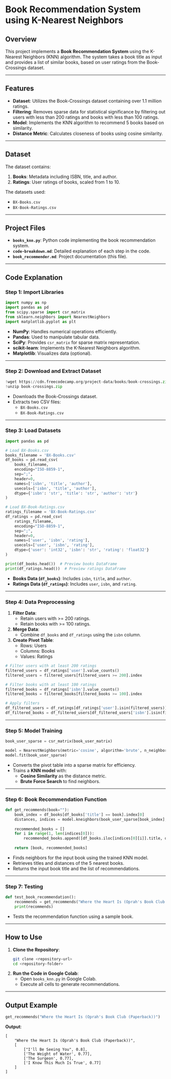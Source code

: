 # Book Recommendation System using K-Nearest Neighbors

## Overview

This project implements a **Book Recommendation System** using the K-Nearest Neighbors (KNN) algorithm. The system takes a book title as input and provides a list of similar books, based on user ratings from the Book-Crossings dataset.

---

## Features

- **Dataset**: Utilizes the Book-Crossings dataset containing over 1.1 million ratings.
- **Filtering**: Removes sparse data for statistical significance by filtering out users with less than 200 ratings and books with less than 100 ratings.
- **Model**: Implements the KNN algorithm to recommend 5 books based on similarity.
- **Distance Metric**: Calculates closeness of books using cosine similarity.

---

## Dataset

The dataset contains:
1. **Books**: Metadata including ISBN, title, and author.
2. **Ratings**: User ratings of books, scaled from 1 to 10.

The datasets used:
- `BX-Books.csv`
- `BX-Book-Ratings.csv`

---

## Project Files

- **`books_knn.py`**: Python code implementing the book recommendation system.
- **`code-breakdown.md`**: Detailed explanation of each step in the code.
- **`book_recommender.md`**: Project documentation (this file).

---

## Code Explanation

### Step 1: Import Libraries
```python
import numpy as np
import pandas as pd
from scipy.sparse import csr_matrix
from sklearn.neighbors import NearestNeighbors
import matplotlib.pyplot as plt
```
- **NumPy**: Handles numerical operations efficiently.
- **Pandas**: Used to manipulate tabular data.
- **SciPy**: Provides `csr_matrix` for sparse matrix representation.
- **scikit-learn**: Implements the K-Nearest Neighbors algorithm.
- **Matplotlib**: Visualizes data (optional).

---

### Step 2: Download and Extract Dataset
```python
!wget https://cdn.freecodecamp.org/project-data/books/book-crossings.zip
!unzip book-crossings.zip
```
- Downloads the Book-Crossings dataset.
- Extracts two CSV files:
  - `BX-Books.csv`
  - `BX-Book-Ratings.csv`

---

### Step 3: Load Datasets
```python
import pandas as pd

# Load BX-Books.csv
books_filename = 'BX-Books.csv'
df_books = pd.read_csv(
    books_filename,
    encoding="ISO-8859-1",
    sep=";",
    header=0,
    names=['isbn', 'title', 'author'],
    usecols=['isbn', 'title', 'author'],
    dtype={'isbn': 'str', 'title': 'str', 'author': 'str'}
)

# Load BX-Book-Ratings.csv
ratings_filename = 'BX-Book-Ratings.csv'
df_ratings = pd.read_csv(
    ratings_filename,
    encoding="ISO-8859-1",
    sep=";",
    header=0,
    names=['user', 'isbn', 'rating'],
    usecols=['user', 'isbn', 'rating'],
    dtype={'user': 'int32', 'isbn': 'str', 'rating': 'float32'}
)

print(df_books.head())  # Preview books DataFrame
print(df_ratings.head())  # Preview ratings DataFrame
```
- **Books Data (`df_books`)**: Includes `isbn`, `title`, and `author`.
- **Ratings Data (`df_ratings`)**: Includes `user`, `isbn`, and `rating`.

---

### Step 4: Data Preprocessing
1. **Filter Data**:
   - Retain users with >= 200 ratings.
   - Retain books with >= 100 ratings.
2. **Merge Data**:
   - Combine `df_books` and `df_ratings` using the `isbn` column.
3. **Create Pivot Table**:
   - Rows: Users
   - Columns: Books
   - Values: Ratings

```python
# Filter users with at least 200 ratings
filtered_users = df_ratings['user'].value_counts()
filtered_users = filtered_users[filtered_users >= 200].index

# Filter books with at least 100 ratings
filtered_books = df_ratings['isbn'].value_counts()
filtered_books = filtered_books[filtered_books >= 100].index

# Apply filters
df_filtered_users = df_ratings[df_ratings['user'].isin(filtered_users)]
df_filtered_books = df_filtered_users[df_filtered_users['isbn'].isin(filtered_books)]

```

---

### Step 5: Model Training
```python
book_user_sparse = csr_matrix(book_user_matrix)

model = NearestNeighbors(metric='cosine', algorithm='brute', n_neighbors=5)
model.fit(book_user_sparse)
```
- Converts the pivot table into a sparse matrix for efficiency.
- Trains a **KNN model** with:
  - **Cosine Similarity** as the distance metric.
  - **Brute Force Search** to find neighbors.

---

### Step 6: Book Recommendation Function
```python
def get_recommends(book=""):
    book_index = df_books[df_books['title'] == book].index[0]
    distances, indices = model.kneighbors(book_user_sparse[book_index], n_neighbors=6)
    
    recommended_books = []
    for i in range(1, len(indices[0])):
        recommended_books.append([df_books.iloc[indices[0][i]].title, distances[0][i]])
    
    return [book, recommended_books]
```
- Finds neighbors for the input book using the trained KNN model.
- Retrieves titles and distances of the 5 nearest books.
- Returns the input book title and the list of recommendations.

---

### Step 7: Testing
```python
def test_book_recommendation():
    recommends = get_recommends("Where the Heart Is (Oprah's Book Club (Paperback))")
    print(recommends)
```
- Tests the recommendation function using a sample book.

---

## How to Use

1. **Clone the Repository**:
   ```bash
   git clone <repository-url>
   cd <repository-folder>
   ```
2. **Run the Code in Google Colab**:
   - Open `books_knn.py` in Google Colab.
   - Execute all cells to generate recommendations.

---

## Output Example

```python
get_recommends("Where the Heart Is (Oprah's Book Club (Paperback))")
```
**Output**:
```plaintext
[
    "Where the Heart Is (Oprah's Book Club (Paperback))",
    [
        ["I'll Be Seeing You", 0.8],
        ['The Weight of Water', 0.77],
        ['The Surgeon', 0.77],
        ['I Know This Much Is True', 0.77]
    ]
]
```
